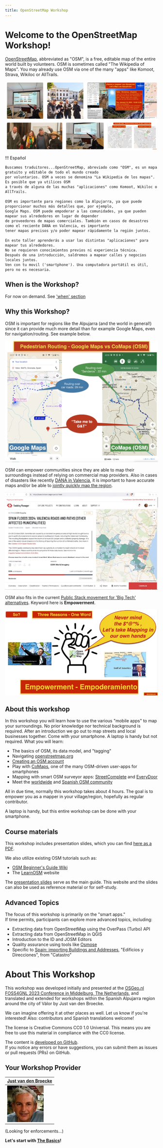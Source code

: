 ```yaml
---
title: OpenStreetMap Workshop
---
```

 
# Welcome to the OpenStreetMap Workshop!

[OpenStreetMap](https://openstreetmap.org), abbreviated as "OSM", is a free, editable map of the entire world built by volunteers. 
OSM is sometimes called "The Wikipedia of Maps". You may already use OSM
via one of the many "apps" like Komoot, Strava, Wikiloc or AllTrails. 

![ugijar-2025](assets/images/ugijar-2025-composite.jpg)

!!! Español

    Buscamos traduitores...OpenStreetMap, abreviado como "OSM", es un mapa gratuito y editable de todo el mundo creado 
    por voluntarios. OSM a veces se denomina "La Wikipedia de los mapas". Es posible que ya utilices OSM
    a través de alguna de las muchas "aplicaciones" como Komoot, Wikiloc o AllTrails.
    
    OSM es importante para regiones como la Alpujarra, ya que puede proporcionar muchos más detalles que, por ejemplo, 
    Google Maps. OSM puede empoderar a las comunidades, ya que pueden mapear sus alrededores en lugar de depender
    de proveedores de mapas comerciales. También en casos de desastres como el reciente DANA en Valencia, es importante
    tener mapas precisos y/o poder mapear rápidamente la región juntos.
    
    En este taller aprenderás a usar las distintas "aplicaciones" para mapear tus alrededores.
    No se requieren conocimientos previos ni experiencia técnica.
    Después de una introducción, saldremos a mapear calles y negocios locales juntos.
    Ven con tu movil ('smartphone'). Una computadora portátil es útil, pero no es necesaria.

## When is the Workshop?

For now on demand. See ['when' section](when.md)

## Why this Workshop?

OSM is important for regions
like the Alpujarra (and the world in general!) since it can provide much more detail than for example Google Maps, 
even for navigation/routing. See example below.

![front](assets/images/comaps-routing.jpg)

OSM can empower communities since they are able to map their surroundings instead of relying
on commercial map providers. Also in cases of disasters like recently [DANA in Valencia](https://wiki.openstreetmap.org/wiki/ES:Espa%C3%B1a/Humanitario/DANA_2024), it is important
to have accurate maps and/or be able to [jointly quickly map the region](https://tasks.hotosm.org/projects/17948).

![front](assets/images/dana-hotosm.jpg)

OSM also fits in the current [Public Stack movement for 'Big Tech' alternatives](https://publicstack.net/alternatives/). Keyword here is **Empowerment**.

![front](assets/images/empowerment.jpg)

## About this workshop

In this workshop you will learn how to use
the various "mobile apps" to map your surroundings. 
No prior knowledge nor technical background is required. 
After an introduction we go out to map streets and local businesses together. 
Come with your smartphone. A laptop is handy but not required.
What you will learn:

- The basics of OSM, its data model, and "tagging"
- Navigating [openstreetmap.org](https://openstreetmap.org)
- [Creating an OSM account](https://www.openstreetmap.org/user/new)
- Play with [CoMaps](https://www.comaps.app/), one of the many OSM-driven user-apps for smartphones
- Mapping with smart OSM surveyor apps: [StreetComplete](https://streetcomplete.app/?lang=nl) and [EveryDoor](https://every-door.app/)
- Meet the [worldwide](https://community.openstreetmap.org/) and [Spanish OSM community](https://openstreetmap.es)

All in due time, normally this workshop takes about 4 hours. The goal is to empower you 
as a mapper in your village/region, hopefully as regular contributor. 

A laptop is handy, but this entire workshop can be done with your smartphone.

## Course materials

This workshop includes presentation slides, which you can find 
[here as a PDF](presentation.md).

We also utilize existing OSM tutorials such as:

- [OSM Beginner's Guide Wiki](https://wiki.openstreetmap.org/wiki/Beginners%27_guide)
- The [LearnOSM](https://learnosm.org/nl_NL/) website

The [presentation slides](presentation.md) serve as the main guide. 
This website and the slides can also be used as reference material or for self-study.

## Advanced Topics

The focus of this workshop is primarily on the "smart apps."  
If time permits, participants can explore more advanced topics, including:

- Extracting data from OpenStreetMap using the OverPass (Turbo) API
- Extracting data from OpenStreetMap in QGIS
- Introduction to the ID and JOSM Editors
- Quality assurance using tools like [Osmose](https://wiki.openstreetmap.org/wiki/Osmose)
- Specific to [Spain: importing Buildings and Addresses](https://wiki.openstreetmap.org/wiki/Spanish_Cadastre/Buildings_import), "Edificios y Direcciones", from "Catastro"

# About This Workshop

This workshop was developed initially and presented at the [OSGeo.nl FOSS4GNL 2023 Conference in Middelburg, The Netherlands](https://foss4g.nl), 
and translated and extended for workshops within the Spanish Alpujarra region around the city of Válor by Just van den Broecke.

We can imagine offering it at other places as well. Let us know if you're interested!  Also: contributors and Spanish translations welcome!

The license is Creative Commons CC0 1.0 Universal. This means you are free to use this material in compliance with the CC0 license.

The content is [developed on GitHub](https://github.com/justb4/alpumapa.xyz).  
If you notice any errors or have suggestions, you can submit them as issues or pull requests (PRs) on GitHub.


## Your Workshop Provider

| [Just van den Broecke](https://www.openstreetmap.org/user/justb)  |
|---|
| ![B](assets/images/just_broecke.jpg)  |

(Looking for enforcements...)


**Let's start with [The Basics](intro.md)!**
